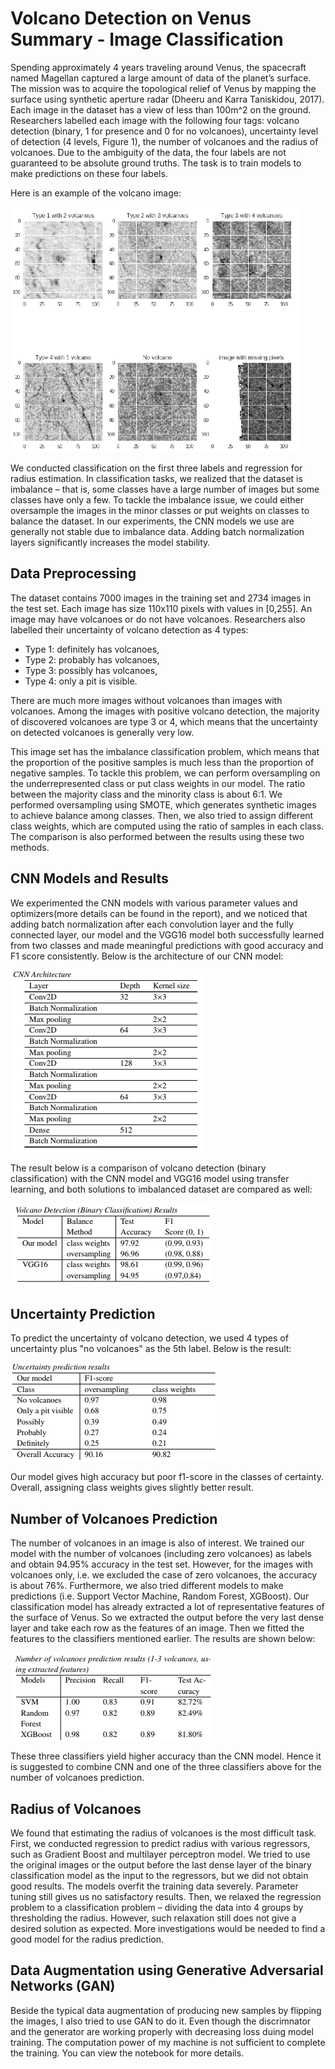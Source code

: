 # Volcano Detection on Venus Summary - Image Classification

Spending approximately 4 years traveling around Venus, the spacecraft named Magellan captured a large amount of data of the planet’s surface. The mission was to acquire
the topological relief of Venus by mapping the surface using synthetic aperture radar (Dheeru and Karra Taniskidou, 2017). Each image in the dataset has a view of less than
100m^2 on the ground. Researchers labelled each image with the following four tags: volcano detection (binary, 1 for presence and 0 for no volcanoes), uncertainty level of detection (4 levels, Figure 1), the number of volcanoes and the radius of volcanoes. Due to the ambiguity of the data, the four labels are not guaranteed to be absolute ground truths. The task is to train models to make predictions on these four labels.

Here is an example of the volcano image:

![alt text](https://github.com/xpada001/volcano_CNN/blob/main/example.png?raw=true)

We conducted classification on the first three labels and regression for radius estimation. In classification tasks, we realized that the dataset is imbalance
– that is, some classes have a large number of images but some classes have only a few. To tackle the imbalance issue, we could either oversample the images in the minor classes
or put weights on classes to balance the dataset. In our experiments, the CNN models we use are generally not stable due to imbalance data. Adding batch normalization layers significantly increases the model stability.


## Data Preprocessing

The dataset contains 7000 images in the training set and 2734 images in the test set. Each image has size 110x110 pixels with values in [0,255]. An image may have volcanoes or do
not have volcanoes. Researchers also labelled their uncertainty of volcano detection as 4 types:
 - Type 1: definitely has volcanoes,
 - Type 2: probably has volcanoes,
 - Type 3: possibly has volcanoes,
 - Type 4: only a pit is visible.

There are much more images without volcanoes than images with volcanoes. Among the images with positive volcano detection, the majority of discovered volcanoes are type 3 or 4, which means that the uncertainty on detected volcanoes is generally very low.

This image set has the imbalance classification problem, which means that the proportion of the positive samples is much less than the proportion of negative samples. To tackle this problem, we can perform oversampling on the underrepresented class or put class weights in our model. The ratio between the majority class and the minority class is about 6:1. We performed oversampling using SMOTE, which generates synthetic images to achieve balance among classes. Then, we also tried to assign different class weights, which are computed using the ratio of samples in each class. The comparison is also performed between the results using these two methods.

## CNN Models and Results

We experimented the CNN models with various parameter values and optimizers(more details can be found in the report), and we noticed that adding batch normalization after each convolution layer and the fully connected layer, our model and the VGG16 model both successfully learned from two classes and made meaningful predictions with good accuracy and F1 score consistently. Below is the architecture of our CNN model:

![alt text](https://github.com/xpada001/volcano_CNN/blob/main/CNN_architecture.png?raw=true)


The result below is a comparison of volcano detection (binary classification) with the CNN model and VGG16 model using transfer learning, and both solutions to imbalanced dataset are compared as well:


![alt text](https://github.com/xpada001/volcano_CNN/blob/main/volcano_detection_result.png?raw=true)

## Uncertainty Prediction

To predict the uncertainty of volcano detection, we used 4 types of uncertainty plus "no volcanoes" as the 5th label. Below is the result:

![alt text](https://github.com/xpada001/volcano_CNN/blob/main/volcano_uncertainty_result.png?raw=true)

Our model gives high accuracy but poor f1-score in the classes of certainty. Overall, assigning class weights gives slightly better result.


## Number of Volcanoes Prediction

The number of volcanoes in an image is also of interest. We trained our model with the number of volcanoes (including zero volcanoes) as labels and obtain 94.95% accuracy in
the test set. However, for the images with volcanoes only, i.e. we excluded the case of zero volcanoes, the accuracy is about 76%. Furthermore, we also tried different models to make predictions (i.e. Support Vector Machine, Random Forest, XGBoost). Our classification model has already extracted a lot of representative features of the surface of Venus. So we extracted the output before the very last dense layer and take each row as the features of an image. Then we fitted the features to the classifiers mentioned earlier. The results are shown below:

![alt text](https://github.com/xpada001/volcano_CNN/blob/main/classifiers_result.png?raw=true)


These three classifiers yield higher accuracy than the CNN model. Hence it is suggested to combine CNN and one of the three classifiers above for the number of volcanoes prediction.


## Radius of Volcanoes
We found that estimating the radius of volcanoes is the most difficult task. First, we conducted regression to predict radius with various regressors, such as Gradient Boost and multilayer perceptron model. We tried to use the original images or the output before the last dense layer of the binary classification model as the input
to the regressors, but we did not obtain good results. The models overfit the training data severely. Parameter tuning still gives us no satisfactory results. Then, we relaxed the regression problem to a classification problem – dividing the data into 4 groups by thresholding the radius. However, such relaxation still does not give a desired solution as expected. More investigations would be needed to find a good model for the radius prediction.


## Data Augmentation using Generative Adversarial Networks (GAN)

Beside the typical data augmentation of producing new samples by flipping the images, I also tried to use GAN to do it. Even though the discrimnator and the generator are working properly with decreasing loss duing model training. The computation power of my machine is not sufficient to complete the training. You can view the notebook for more details.
